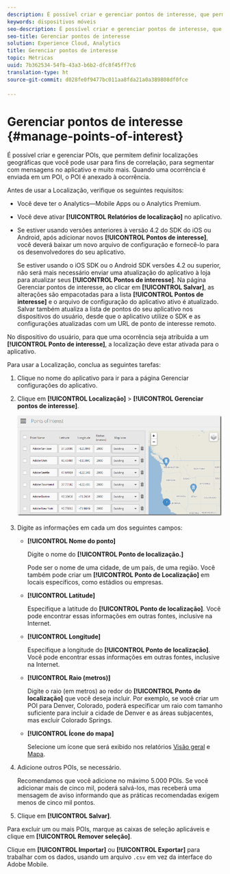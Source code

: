 ```yaml
---
description: É possível criar e gerenciar pontos de interesse, que permitem definir localizações geográficas que você pode usar para fins de correlação, para segmentar com mensagens no aplicativo e muito mais. Quando uma ocorrência é enviada em um ponto de interesse, ele é anexado à ocorrência.
keywords: dispositivos móveis
seo-description: É possível criar e gerenciar pontos de interesse, que permitem definir localizações geográficas que você pode usar para fins de correlação, para segmentar com mensagens no aplicativo e muito mais. Quando uma ocorrência é enviada em um ponto de interesse, ele é anexado à ocorrência.
seo-title: Gerenciar pontos de interesse
solution: Experience Cloud, Analytics
title: Gerenciar pontos de interesse
topic: Métricas
uuid: 7b362534-54fb-43a3-b6b2-dfc8f45ff7c6
translation-type: ht
source-git-commit: d028fe0f9477bc011aa8fda21a0a389808df0fce

---
```



# Gerenciar pontos de interesse {#manage-points-of-interest}

É possível criar e gerenciar POIs, que permitem definir localizações geográficas que você pode usar para fins de correlação, para segmentar com mensagens no aplicativo e muito mais. Quando uma ocorrência é enviada em um POI, o POI é anexado à ocorrência.

Antes de usar a Localização, verifique os seguintes requisitos:

* Você deve ter o Analytics—Mobile Apps ou o Analytics Premium.
* Você deve ativar **[!UICONTROL Relatórios de localização]** no aplicativo.
* Se estiver usando versões anteriores à versão 4.2 do SDK do iOS ou Android, após adicionar novos **[!UICONTROL Pontos de interesse]**, você deverá baixar um novo arquivo de configuração e fornecê-lo para os desenvolvedores do seu aplicativo.

   Se estiver usando o iOS SDK ou o Android SDK versões 4.2 ou superior, não será mais necessário enviar uma atualização do aplicativo à loja para atualizar seus **[!UICONTROL Pontos de interesse]**. Na página Gerenciar pontos de interesse, ao clicar em **[!UICONTROL Salvar]**, as alterações são empacotadas para a lista **[!UICONTROL Pontos de interesse]** e o arquivo de configuração do aplicativo ativo é atualizado. Salvar também atualiza a lista de pontos do seu aplicativo nos dispositivos do usuário, desde que o aplicativo utilize o SDK e as configurações atualizadas com um URL de ponto de interesse remoto.

No dispositivo do usuário, para que uma ocorrência seja atribuída a um **[!UICONTROL Ponto de interesse]**, a localização deve estar ativada para o aplicativo.

Para usar a Localização, conclua as seguintes tarefas:

1. Clique no nome do aplicativo para ir para a página Gerenciar configurações do aplicativo.
1. Clique em **[!UICONTROL Localização]** &gt; **[!UICONTROL Gerenciar pontos de interesse]**.

   ![Resultado da etapa](assets/poi.png)

1. Digite as informações em cada um dos seguintes campos:

   * **[!UICONTROL Nome do ponto]**

      Digite o nome do **[!UICONTROL Ponto de localização.]**

      Pode ser o nome de uma cidade, de um país, de uma região. Você também pode criar um **[!UICONTROL Ponto de Localização]** em locais específicos, como estádios ou empresas.

   * **[!UICONTROL Latitude]**

      Especifique a latitude do **[!UICONTROL Ponto de localização]**. Você pode encontrar essas informações em outras fontes, inclusive na Internet.

   * **[!UICONTROL Longitude]**

      Especifique a longitude do **[!UICONTROL Ponto de localização]**. Você pode encontrar essas informações em outras fontes, inclusive na Internet.

   * **[!UICONTROL Raio (metros)]**

      Digite o raio (em metros) ao redor do **[!UICONTROL Ponto de localização]** que você deseja incluir. Por exemplo, se você criar um POI para Denver, Colorado, poderá especificar um raio com tamanho suficiente para incluir a cidade de Denver e as áreas subjacentes, mas excluir Colorado Springs.

   * **[!UICONTROL Ícone do mapa]**

      Selecione um ícone que será exibido nos relatórios [Visão geral](/help/using/location/c-location-overview.md) e [Mapa](/help/using/location/c-map-points.md).

1. Adicione outros POIs, se necessário.

   Recomendamos que você adicione no máximo 5.000 POIs. Se você adicionar mais de cinco mil, poderá salvá-los, mas receberá uma mensagem de aviso informando que as práticas recomendadas exigem menos de cinco mil pontos.

1. Clique em **[!UICONTROL Salvar]**.

Para excluir um ou mais POIs, marque as caixas de seleção aplicáveis e clique em **[!UICONTROL Remover seleção]**.

Clique em **[!UICONTROL Importar]** ou **[!UICONTROL Exportar]** para trabalhar com os dados, usando um arquivo `.csv` em vez da interface do Adobe Mobile.
